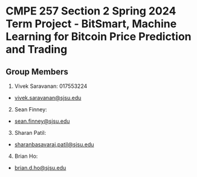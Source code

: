 # CMPE 257 Section 2 Spring 2024 Term Project - BitSmart, Machine Learning for Bitcoin Price Prediction and Trading

## Group Members

1. Vivek Saravanan: 017553224
- vivek.saravanan@sjsu.edu

2. Sean Finney: 
- sean.finney@sjsu.edu

3. Sharan Patil: 
- sharanbasavaraj.patil@sjsu.edu

4. Brian Ho: 
- brian.d.ho@sjsu.edu